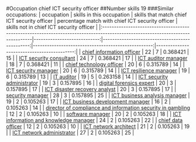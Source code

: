 #Occupation chief ICT security officer
##Number skills 19
###Similar occupations:
| occupation                                                                                                                    |   skills in this occupation |   skills that match chief ICT security officer |   percentage match with chief ICT security officer |   skills not in chief ICT security officer |
|:------------------------------------------------------------------------------------------------------------------------------|----------------------------:|-----------------------------------------------:|---------------------------------------------------:|-------------------------------------------:|
| [chief information officer](chief_information_officer.md)                                                                     |                          22 |                                              7 |                                           0.368421 |                                         15 |
| [ICT security consultant](ICT_security_consultant.md)                                                                         |                          24 |                                              7 |                                           0.368421 |                                         17 |
| [ICT auditor manager](ICT_auditor_manager.md)                                                                                 |                          18 |                                              7 |                                           0.368421 |                                         11 |
| [chief technology officer](chief_technology_officer.md)                                                                       |                          20 |                                              6 |                                           0.315789 |                                         14 |
| [ICT security manager](ICT_security_manager.md)                                                                               |                          20 |                                              6 |                                           0.315789 |                                         14 |
| [ICT resilience manager](ICT_resilience_manager.md)                                                                           |                          19 |                                              6 |                                           0.315789 |                                         13 |
| [IT auditor](IT_auditor.md)                                                                                                   |                          19 |                                              5 |                                           0.263158 |                                         14 |
| [ICT security administrator](ICT_security_administrator.md)                                                                   |                          19 |                                              3 |                                           0.157895 |                                         16 |
| [digital forensics expert](digital_forensics_expert.md)                                                                       |                          20 |                                              3 |                                           0.157895 |                                         17 |
| [ICT disaster recovery analyst](ICT_disaster_recovery_analyst.md)                                                             |                          20 |                                              3 |                                           0.157895 |                                         17 |
| [security manager](security_manager.md)                                                                                       |                          28 |                                              3 |                                           0.157895 |                                         25 |
| [ICT business analysis manager](ICT_business_analysis_manager.md)                                                             |                          19 |                                              2 |                                           0.105263 |                                         17 |
| [ICT business development manager](ICT_business_development_manager.md)                                                       |                          16 |                                              2 |                                           0.105263 |                                         14 |
| [director of compliance and information security in gambling](director_of_compliance_and_information_security_in_gambling.md) |                          12 |                                              2 |                                           0.105263 |                                         10 |
| [software manager](software_manager.md)                                                                                       |                          20 |                                              2 |                                           0.105263 |                                         18 |
| [ICT information and knowledge manager](ICT_information_and_knowledge_manager.md)                                             |                          24 |                                              2 |                                           0.105263 |                                         22 |
| [chief data officer](chief_data_officer.md)                                                                                   |                          12 |                                              2 |                                           0.105263 |                                         10 |
| [ICT network architect](ICT_network_architect.md)                                                                             |                          21 |                                              2 |                                           0.105263 |                                         19 |
| [ICT network administrator](ICT_network_administrator.md)                                                                     |                          27 |                                              2 |                                           0.105263 |                                         25 |
